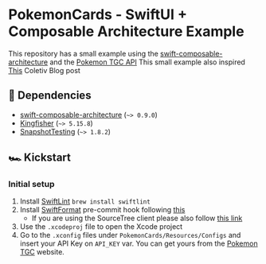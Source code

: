 # PokemonCards - SwiftUI + Composable Architecture Example 

This repository has a small example using the [swift-composable-architecture](https://github.com/pointfreeco/swift-composable-architecture) and the [Pokemon TGC API](https://pokemontcg.io)
This small example also inspired [This](https://github.com/pointfreeco/swift-composable-architecture) Coletiv Blog post 

## 🚧 Dependencies

- [swift-composable-architecture](https://github.com/pointfreeco/swift-composable-architecture) (`~> 0.9.0`)
- [Kingfisher](https://github.com/onevcat/Kingfisher) (`~> 5.15.8`)
- [SnapshotTesting](https://github.com/pointfreeco/swift-snapshot-testing) (`~> 1.8.2`)

## 🏎 Kickstart

### Initial setup

1. Install [SwiftLint](https://github.com/realm/SwiftLint) `brew install swiftlint`
2. Install [SwiftFormat](https://github.com/nicklockwood/SwiftFormat) pre-commit hook following [this](https://github.com/nicklockwood/SwiftFormat#git-pre-commit-hook)
    - If you are using the SourceTree client please also follow [this link](https://github.com/typicode/husky/issues/390#issuecomment-577008221)
3. Use the `.xcodeproj` file to open the Xcode project
4. Go to the `.xconfig` files under `PokemonCards/Resources/Configs` and insert your API Key on `API_KEY` var. You can get yours from the [Pokemon TGC](https://dev.pokemontcg.io/) website.